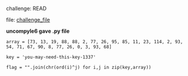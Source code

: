 challenge: READ

file: [challenge_file](https://github.com/barlaabhi/Writeups/raw/main/darkCON_2021/read/read.pyc)

**uncompyle6 gave .py file**

```
array = [73, 13, 19, 88, 88, 2, 77, 26, 95, 85, 11, 23, 114, 2, 93, 54, 71, 67, 90, 8, 77, 26, 0, 3, 93, 68]

key = 'you-may-need-this-key-1337'

flag = "".join(chr(ord(i)^j) for i,j in zip(key,array))
```
